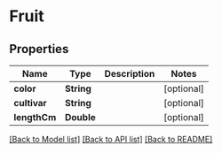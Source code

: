 # Fruit

## Properties
Name | Type | Description | Notes
------------ | ------------- | ------------- | -------------
**color** | **String** |  | [optional] 
**cultivar** | **String** |  | [optional] 
**lengthCm** | **Double** |  | [optional] 

[[Back to Model list]](../README.md#documentation-for-models) [[Back to API list]](../README.md#documentation-for-api-endpoints) [[Back to README]](../README.md)


